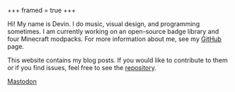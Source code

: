 +++
framed = true
+++

Hi! My name is Devin. I do music, visual design, and programming sometimes. I am currently working on an open-source badge library and four Minecraft modpacks. For more information about me, see my [GitHub](https://github.com/intergrav) page.

This website contains my blog posts. If you would like to contribute to them or if you find issues, feel free to see the [repository](https://github.com/intergrav/intergrav.github.io).

[Mastodon](https://floss.social/@intergrav)

